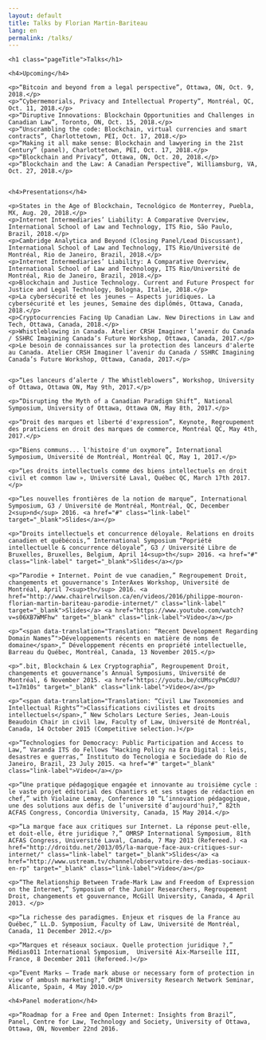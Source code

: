 ```yaml
---
layout: default
title: Talks by Florian Martin-Bariteau
lang: en
permalink: /talks/
---
```


<div class="post">

	<h1 class="pageTitle">Talks</h1>

	<h4>Upcoming</h4>

	<p>“Bitcoin and beyond from a legal perspective”, Ottawa, ON, Oct. 9, 2018.</p>
	<p>“Cybermemorials, Privacy and Intellectual Property”, Montréal, QC, Oct. 11, 2018.</p>
	<p>“Diruptive Innovations: Blockchain Opportunities and Challenges in Canadian Law”, Toronto, ON, Oct. 15, 2018.</p>
	<p>“Unscrambling the code: Blockchain, virtual currencies and smart contracts”, Charlottetown, PEI, Oct. 17, 2018.</p>
	<p>“Making it all make sense: Blockchain and lawyering in the 21st Century” (panel), Charlottetown, PEI, Oct. 17, 2018.</p>
	<p>“Blockchain and Privacy”, Ottawa, ON, Oct. 20, 2018.</p>
	<p>“Blockchain and the Law: A Canadian Perspective”, Williamsburg, VA, Oct. 27, 2018.</p>


	<h4>Presentations</h4>

	<p>States in the Age of Blockchain, Tecnológico de Monterrey, Puebla, MX, Aug. 20, 2018.</p>
	<p>Internet Intermediaries’ Liability: A Comparative Overview, International School of Law and Technology, ITS Rio, São Paulo, Brazil, 2018.</p>
	<p>Cambridge Analytica and Beyond (Closing Panel/Lead Discussant), International School of Law and Technology, ITS Rio/Université de Montréal, Rio de Janeiro, Brazil, 2018.</p>
	<p>Internet Intermediaries’ Liability: A Comparative Overview, International School of Law and Technology, ITS Rio/Université de Montréal, Rio de Janeiro, Brazil, 2018.</p>
	<p>Blockchain and Justice Technology. Current and Future Prospect for Justice and Legal Technology, Bologna, Italie, 2018.</p>
	<p>La cybersécurité et les jeunes – Aspects juridiques. La cybersécurité et les jeunes, Semaine des diplômés, Ottawa, Canada, 2018.</p>
	<p>Cryptocurrencies Facing Up Canadian Law. New Directions in Law and Tech, Ottawa, Canada, 2018.</p>
	<p>Whistleblowing in Canada. Atelier CRSH Imaginer l’avenir du Canada / SSHRC Imagining Canada’s Future Workshop, Ottawa, Canada, 2017.</p>
	<p>Le besoin de connaissances sur la protection des lanceurs d'alerte au Canada. Atelier CRSH Imaginer l’avenir du Canada / SSHRC Imagining Canada’s Future Workshop, Ottawa, Canada, 2017.</p>


	<p>“Les lanceurs d’alerte / The Whistleblowers”, Workshop, University of Ottawa, Ottawa ON, May 9th, 2017.</p>

	<p>“Disrupting the Myth of a Canadian Paradigm Shift”, National Symposium, University of Ottawa, Ottawa ON, May 8th, 2017.</p>

	<p>“Droit des marques et liberté d'expression”, Keynote, Regroupement des praticiens en droit des marques de commerce, Montréal QC, May 4th, 2017.</p>

	<p>“Biens communs... l'histoire d'un oxymore”, International Symposium, Université de Montréal, Montréal QC, May 1, 2017.</p>

	<p>“Les droits intellectuels comme des biens intellectuels en droit civil et common law », Université Laval, Québec QC, March 17th 2017.</p>

	<p>“Les nouvelles frontières de la notion de marque”, International Symposium, G3 / Université de Montréal, Montréal, QC, December 2<sup>nd</sup> 2016. <a href="#" class="link-label" target="_blank">Slides</a></p>

	<p>“Droits intellectuels et concurrence déloyale. Relations en droits canadien et québécois,” International Symposium “Popriété intellectuelle & concurrence déloyale”, G3 / Université Libre de Bruxelles, Bruxelles, Belgium, April 14<sup>th</sup> 2016. <a href="#" class="link-label" target="_blank">Slides</a></p>

	<p>“Parodie + Internet. Point de vue canadien,” Regroupement Droit, changements et gouvernance's InterAxes Workshop, Université de Montréal, April 7<sup>th</sup> 2016. <a href="http://www.chairelrwilson.ca/en/videos/2016/philippe-mouron-florian-martin-bariteau-parodie-internet/" class="link-label" target="_blank">Slides</a> <a href="https://www.youtube.com/watch?v=s06XB7WMFhw" target="_blank" class="link-label">Video</a></p>

	<p>“<span data-translation="Translation: “Recent Development Regarding Domain Names”">Développements récents en matière de noms de domaine</span>,” Développement récents en propriété intellectuelle, Barreau du Québec, Montréal, Canada, 13 November 2015.</p>

	<p>“.bit, Blockchain & Lex Cryptographia”, Regroupement Droit, changements et gouvernance’s Annual Symposiums, Université de Montréal, 6 November 2015. <a href="https://youtu.be/cUMscyPmCdU?t=17m10s" target="_blank" class="link-label">Video</a></p>

	<p>“<span data-translation="Translation: “Civil Law Taxonomies and Intellectual Rights”">Classifications civilistes et droits intellectuels</span>,” New Scholars Lecture Series, Jean-Louis Beaudoin Chair in civil law, Faculty of Law, Université de Montréal, Canada, 14 October 2015 (Competitive selection.)</p>

	<p>“Technologies for Democracy: Public Participation and Access to Law,” Varanda ITS do Fellows “Hacking Policy na Era Digital : leis, desastres e guerras,” Instituto do Tecnologia e Sociedade do Rio de Janeiro, Brazil, 23 July 2015. <a href="#" target="_blank" class="link-label">Video</a></p>

	<p>“Une pratique pédagogique engagée et innovante au troisième cycle : le vaste projet éditorial des Chantiers et ses stages de rédaction en chef,” with Violaine Lemay, Conference 10 “L’innovation pédagogique, une des solutions aux défis de l’université d’aujourd'hui?,” 82th ACFAS Congress, Concordia University, Canada, 15 May 2014.</p>

	<p>“La marque face aux critiques sur Internet. La réponse peut-elle, et doit-elle, être juridique ?,” OMRSP International Symposium, 81th ACFAS Congress, Université Laval, Canada, 7 May 2013 (Refereed.) <a href="http://droitdu.net/2013/05/la-marque-face-aux-critiques-sur-internet/" class="link-label" target="_blank">Slides</a> <a href="http://www.ustream.tv/channel/observatoire-des-medias-sociaux-en-rp" target="_blank" class="link-label">Video</a></p>

	<p>“The Relationship Between Trade-Mark Law and Freedom of Expression on the Internet,” Symposium of the Junior Researchers, Regroupement Droit, changements et gouvernance, McGill University, Canada, 4 April 2013. </p>

	<p>“La richesse des paradigmes. Enjeux et risques de la France au Québec,” LL.D. Symposium, Faculty of Law, Université de Montréal, Canada, 11 December 2012.</p>

	<p>“Marques et réseaux sociaux. Quelle protection juridique ?,” Médias011 International Symposium,  Université Aix-Marseille III, France, 8 December 2011 (Refereed.)</p>

	<p>“Event Marks – Trade mark abuse or necessary form of protection in view of ambush marketing?,” OHIM University Research Network Seminar, Alicante, Spain, 4 May 2010.</p>

	<h4>Panel moderation</h4>

	<p>“Roadmap for a Free and Open Internet: Insights from Brazil”, Panel, Centre for Law, Technology and Society, University of Ottawa, Ottawa, ON, November 22nd 2016.

</div>
